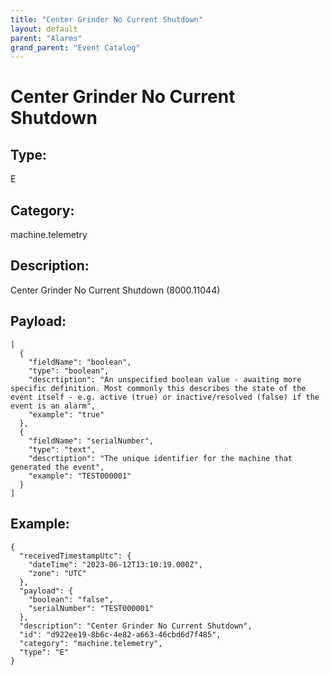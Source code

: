 ```yaml
---
title: "Center Grinder No Current Shutdown"
layout: default
parent: "Alarms"
grand_parent: "Event Catalog"
---
```


# Center Grinder No Current Shutdown

## Type:

E

## Category:

machine.telemetry

## Description: 

Center Grinder No Current Shutdown (8000.11044)

## Payload:

```
[
  {
    "fieldName": "boolean",
    "type": "boolean",
    "descrtiption": "An unspecified boolean value - awaiting more specific definition. Most commonly this describes the state of the event itself - e.g. active (true) or inactive/resolved (false) if the event is an alarm",
    "example": "true"
  },
  {
    "fieldName": "serialNumber",
    "type": "text",
    "descrtiption": "The unique identifier for the machine that generated the event",
    "example": "TEST000001"
  }
]
```

## Example:

```
{
  "receivedTimestampUtc": {
    "dateTime": "2023-06-12T13:10:19.000Z",
    "zone": "UTC"
  },
  "payload": {
    "boolean": "false",
    "serialNumber": "TEST000001"
  },
  "description": "Center Grinder No Current Shutdown",
  "id": "d922ee19-8b6c-4e82-a663-46cbd6d7f485",
  "category": "machine.telemetry",
  "type": "E"
}
```

